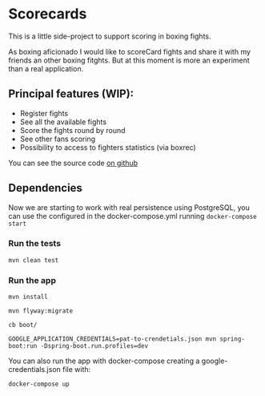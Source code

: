 # Scorecards

This is a little side-project to support scoring in boxing fights.

As boxing aficionado I would like to scoreCard fights and share it with my friends an other boxing fitghts. But at this moment is more an experiment than a real application.

## Principal features (WIP):
- Register fights
- See all the available fights
- Score the fights round by round
- See other fans scoring
- Possibility to access to fighters statistics (via boxrec)

You can see the source code [on github](https://github.com/danilat/scorecards)

## Dependencies

Now we are starting to work with real persistence using PostgreSQL, you can use the configured in the docker-compose.yml running `docker-compose start`

### Run the tests

`mvn clean test`

### Run the app

`mvn install`

`mvn flyway:migrate`

`cb boot/`

`GOOGLE_APPLICATION_CREDENTIALS=pat-to-crendetials.json mvn spring-boot:run -Dspring-boot.run.profiles=dev`

You can also run the app with docker-compose creating a google-credentials.json file with:

`docker-compose up`